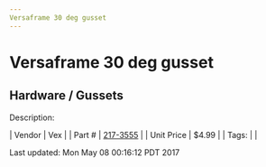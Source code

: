 ```yaml
---
Versaframe 30 deg gusset
---
```

# Versaframe 30 deg gusset
## Hardware / Gussets
Description: 	 

| Vendor | Vex | 
| Part # | [217-3555](http://www.vexrobotics.com/vexpro/versaframe/versaframegussetsandmounts.html) | 
| Unit Price | $4.99 | 
| Tags: |  | 

Last updated: Mon May 08 00:16:12 PDT 2017